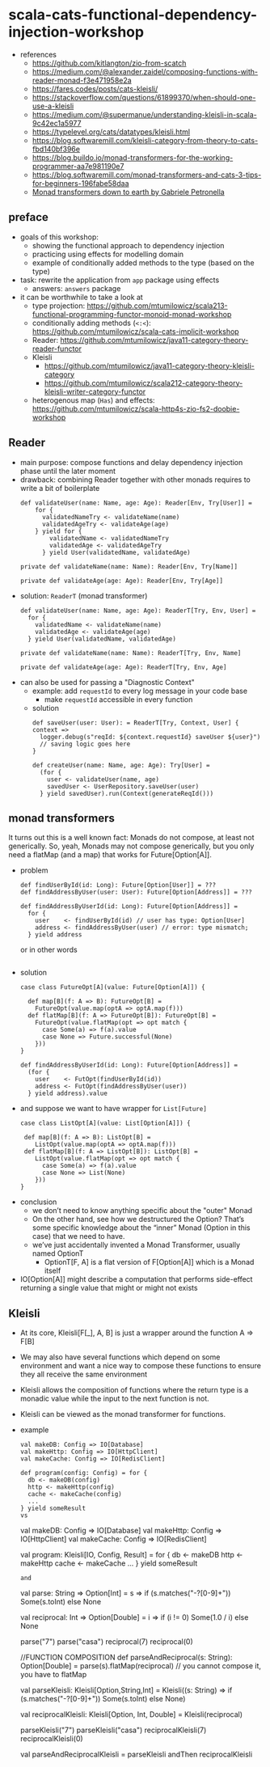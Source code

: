# scala-cats-functional-dependency-injection-workshop

* references
    * https://github.com/kitlangton/zio-from-scatch
    * https://medium.com/@alexander.zaidel/composing-functions-with-reader-monad-f3e471958e2a
    * https://fares.codes/posts/cats-kleisli/
    * https://stackoverflow.com/questions/61899370/when-should-one-use-a-kleisli
    * https://medium.com/@supermanue/understanding-kleisli-in-scala-9c42ec1a5977
    * https://typelevel.org/cats/datatypes/kleisli.html
    * https://blog.softwaremill.com/kleisli-category-from-theory-to-cats-fbd140bf396e
    * https://blog.buildo.io/monad-transformers-for-the-working-programmer-aa7e981190e7
    * https://blog.softwaremill.com/monad-transformers-and-cats-3-tips-for-beginners-196fabe58daa
    * [Monad transformers down to earth by Gabriele Petronella](https://www.youtube.com/watch?v=jd5e71nFEZM)

## preface
* goals of this workshop:
    * showing the functional approach to dependency injection
    * practicing using effects for modelling domain
    * example of conditionally added methods to the type (based on the type)
* task: rewrite the application from `app` package using effects
    * answers: `answers` package
* it can be worthwhile to take a look at
    * type projection: https://github.com/mtumilowicz/scala213-functional-programming-functor-monoid-monad-workshop
    * conditionally adding methods (`<:<`): https://github.com/mtumilowicz/scala-cats-implicit-workshop
    * Reader: https://github.com/mtumilowicz/java11-category-theory-reader-functor
    * Kleisli
        * https://github.com/mtumilowicz/java11-category-theory-kleisli-category
        * https://github.com/mtumilowicz/scala212-category-theory-kleisli-writer-category-functor
    * heterogenous map (`Has`) and effects: https://github.com/mtumilowicz/scala-http4s-zio-fs2-doobie-workshop

## Reader
* main purpose: compose functions and delay dependency injection phase until the later moment
* drawback: combining Reader together with other monads requires to write a bit of boilerplate
    ```
    def validateUser(name: Name, age: Age): Reader[Env, Try[User]] =
        for {
          validatedNameTry <- validateName(name)
          validatedAgeTry <- validateAge(age)
        } yield for {
            validatedName <- validatedNameTry
            validatedAge <- validatedAgeTry
          } yield User(validatedName, validatedAge)

    private def validateName(name: Name): Reader[Env, Try[Name]]

    private def validateAge(age: Age): Reader[Env, Try[Age]]
    ```
* solution: `ReaderT` (monad transformer)
    ```
    def validateUser(name: Name, age: Age): ReaderT[Try, Env, User] =
      for {
        validatedName <- validateName(name)
        validatedAge <- validateAge(age)
      } yield User(validatedName, validatedAge)

    private def validateName(name: Name): ReaderT[Try, Env, Name]

    private def validateAge(age: Age): ReaderT[Try, Env, Age]
    ```
* can also be used for passing a "Diagnostic Context"
    * example: add `requestId` to every log message in your code base
        * make `requestId` accessible in every function
    * solution
        ```
        def saveUser(user: User): = ReaderT[Try, Context, User] { context =>
          logger.debug(s"reqId: ${context.requestId} saveUser ${user}")
          // saving logic goes here
        }

        def createUser(name: Name, age: Age): Try[User] =
          (for {
            user <- validateUser(name, age)
            savedUser <- UserRepository.saveUser(user)
          } yield savedUser).run(Context(generateReqId()))
        ```
## monad transformers
It turns out this is a well known fact: Monads do not compose, at least not generically.
So, yeah, Monads may not compose generically, but you only need a flatMap (and a map) that works for Future[Option[A]].
* problem
    ```
    def findUserById(id: Long): Future[Option[User]] = ???
    def findAddressByUser(user: User): Future[Option[Address]] = ???

    def findAddressByUserId(id: Long): Future[Option[Address]] =
      for {
        user    <- findUserById(id) // user has type: Option[User]
        address <- findAddressByUser(user) // error: type mismatch;
      } yield address
    ```
    or in other words
    ```

    ```
* solution
    ```
    case class FutureOpt[A](value: Future[Option[A]]) {

      def map[B](f: A => B): FutureOpt[B] =
        FutureOpt(value.map(optA => optA.map(f)))
      def flatMap[B](f: A => FutureOpt[B]): FutureOpt[B] =
        FutureOpt(value.flatMap(opt => opt match {
          case Some(a) => f(a).value
          case None => Future.successful(None)
        }))
    }

    def findAddressByUserId(id: Long): Future[Option[Address]] =
      (for {
        user    <- FutOpt(findUserById(id))
        address <- FutOpt(findAddressByUser(user))
      } yield address).value
    ```
* and suppose we want to have wrapper for `List[Future]`
    ```
    case class ListOpt[A](value: List[Option[A]]) {

     def map[B](f: A => B): ListOpt[B] =
        ListOpt(value.map(optA => optA.map(f)))
     def flatMap[B](f: A => ListOpt[B]): ListOpt[B] =
        ListOpt(value.flatMap(opt => opt match {
          case Some(a) => f(a).value
          case None => List(None)
        }))
    }
    ```
* conclusion
    * we don’t need to know anything specific about the "outer" Monad
    * On the other hand, see how we destructured the Option? That’s some specific knowledge about the “inner” Monad (Option in this case) that we need to have.
    * we’ve just accidentally invented a Monad Transformer, usually named OptionT
        * OptionT[F, A] is a flat version of F[Option[A]] which is a Monad itself
* IO[Option[A]] might describe a computation that performs side-effect returning a single value that might or might not exists

## Kleisli
* At its core, Kleisli[F[_], A, B] is just a wrapper around the function A => F[B]
* We may also have several functions which depend on some environment and want a nice way to compose these functions to ensure they all receive the same environment
* Kleisli allows the composition of functions where the return type is a monadic value while the input to the next function is not.
* Kleisli can be viewed as the monad transformer for functions.
* example
    ```
    val makeDB: Config => IO[Database]
    val makeHttp: Config => IO[HttpClient]
    val makeCache: Config => IO[RedisClient]

    def program(config: Config) = for {
      db <- makeDB(config)
      http <- makeHttp(config)
      cache <- makeCache(config)
      ...
    } yield someResult
    vs
    ```
    val makeDB: Config => IO[Database]
    val makeHttp: Config => IO[HttpClient]
    val makeCache: Config => IO[RedisClient]

    val program: Kleisli[IO, Config, Result] = for {
      db <- makeDB
      http <- makeHttp
      cache <- makeCache
      ...
    } yield someResult
    ```
    and
    ```
    val parse: String => Option[Int] =
      s => if (s.matches("-?[0-9]+")) Some(s.toInt) else None

    val reciprocal: Int => Option[Double] =
      i => if (i != 0) Some(1.0 / i) else None

    parse("7")
    parse("casa")
    reciprocal(7)
    reciprocal(0)

    //FUNCTION COMPOSITION
    def parseAndReciprocal(s: String): Option[Double] = parse(s).flatMap(reciprocal) // you cannot compose it, you have to flatMap

    val parseKleisli: Kleisli[Option,String,Int] =
      Kleisli((s: String) => if (s.matches("-?[0-9]+")) Some(s.toInt) else None)

    val reciprocalKleisli: Kleisli[Option, Int, Double] =
      Kleisli(reciprocal)

    parseKleisli("7")
    parseKleisli("casa")
    reciprocalKleisli(7)
    reciprocalKleisli(0)

    val parseAndReciprocalKleisli = parseKleisli andThen reciprocalKleisli
    ```
